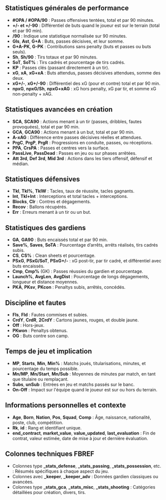 ## Statistiques générales de performance

- **#OPA / #OPA/90** : Passes offensives tentées, total et par 90 minutes.
- **+/- et +/-90** : Différentiel de buts quand le joueur est sur le terrain (total et par 90 min).
- **/90** : Indique une statistique normalisée sur 90 minutes.
- **Gls**, **Ast**, **G+A** : Buts, passes décisives, et leur somme.
- **G+A-PK**, **G-PK** : Contributions sans penalty (buts et passes ou buts seuls).
- **Sh**, **Sh/90** : Tirs totaux et par 90 minutes.
- **SoT**, **SoT%** : Tirs cadrés et pourcentage de tirs cadrés.
- **KP** : Passes clés (passant directement à un tir).
- **xG**, **xA**, **xG+xA** : Buts attendus, passes décisives attendues, somme des deux.
- **xG+/-**, **xG+/-90** : Différentiel des xG (pour et contre) total et par 90 min.
- **npxG**, **npxG/Sh**, **npxG+xAG** : xG hors penalty, xG par tir, et somme xG non-penalty + xAG.

## Statistiques avancées en création

- **SCA**, **SCA90** : Actions menant à un tir (passes, dribbles, fautes provoquées), total et par 90 min.
- **GCA**, **GCA90** : Actions menant à un but, total et par 90 min.
- **A-xAG** : Différence entre passes décisives réelles et attendues.
- **PrgC**, **PrgP**, **PrgR** : Progressions en conduite, passes, ou réceptions.
- **PPA**, **CrsPA** : Passes et centres vers la surface.
- **PassLive**, **PassDead** : Passes en jeu ou sur phases arrêtées.
- **Att 3rd**, **Def 3rd**, **Mid 3rd** : Actions dans les tiers offensif, défensif et médian.

## Statistiques défensives

- **Tkl**, **Tkl%**, **TklW** : Tacles, taux de réussite, tacles gagnants.
- **Int**, **Tkl+Int** : Interceptions et total tacles + interceptions.
- **Blocks**, **Clr** : Contres et dégagements.
- **Recov** : Ballons récupérés.
- **Err** : Erreurs menant à un tir ou un but.

## Statistiques des gardiens

- **GA**, **GA90** : Buts encaissés total et par 90 min.
- **Save%**, **Saves**, **SoTA** : Pourcentage d’arrêts, arrêts réalisés, tirs cadrés subis.
- **CS**, **CS%** : Clean sheets et pourcentage.
- **PSxG**, **PSxG/SoT**, **PSxG+/-** : xG post-tir, par tir cadré, et différentiel avec buts encaissés.
- **Cmp**, **Cmp%** (GK) : Passes réussies du gardien et pourcentage.
- **Launch%**, **AvgLen**, **AvgDist** : Pourcentage de longs dégagements, longueur et distance moyennes.
- **PKA**, **PKsv**, **PKcon** : Penaltys subis, arrêtés, concédés.

## Discipline et fautes

- **Fls**, **Fld** : Fautes commises et subies.
- **CrdY**, **CrdR**, **2CrdY** : Cartons jaunes, rouges, et double jaune.
- **Off** : Hors-jeux.
- **PKwon** : Penaltys obtenus.
- **OG** : Buts contre son camp.

## Temps de jeu et implication

- **MP**, **Starts**, **Min**, **Min%** : Matchs joués, titularisations, minutes, et pourcentage du temps possible.
- **Mn/MP**, **Mn/Start**, **Mn/Sub** : Moyennes de minutes par match, en tant que titulaire ou remplaçant.
- **Subs**, **unSub** : Entrées en jeu et matchs passés sur le banc.
- **On-Off** : Impact sur l'équipe quand le joueur est sur ou hors du terrain.

## Informations personnelles et contexte

- **Age**, **Born**, **Nation**, **Pos**, **Squad**, **Comp** : Âge, naissance, nationalité, poste, club, compétition.
- **Rk**, **id** : Rang et identifiant unique.
- **end_contract**, **market_value**, **value_updated**, **last_evaluation** : Fin de contrat, valeur estimée, date de mise à jour et dernière évaluation.

## Colonnes techniques FBREF

- Colonnes type **_stats_defense**, **_stats_passing**, **_stats_possession**, etc. : Résumés spécifiques à chaque aspect du jeu.
- Colonnes avec **_keeper**, **_keeper_adv** : Données gardien classiques ou avancées.
- Colonnes type **_stats_gca**, **_stats_misc**, **_stats_shooting** : Catégories détaillées pour création, divers, tirs.
